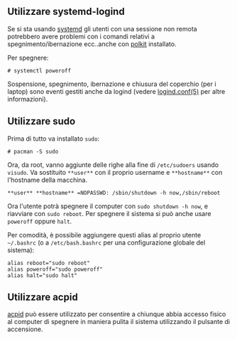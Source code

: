 ## Utilizzare systemd-logind

Se si sta usando [systemd](/index.php/Systemd_(Italiano) "Systemd (Italiano)") gli utenti con una sessione non remota potrebbero avere problemi con i comandi relativi a spegnimento/ibernazione ecc..anche con [polkit](https://www.archlinux.org/packages/?name=polkit) installato.

Per spegnere:

```
# systemctl poweroff

```

Sospensione, spegnimento, ibernazione e chiusura del coperchio (per i laptop) sono eventi gestiti anche da logind (vedere [logind.conf(5)](https://jlk.fjfi.cvut.cz/arch/manpages/man/logind.conf.5) per altre informazioni).

## Utilizzare sudo

Prima di tutto va installato `sudo`:

```
# pacman -S sudo

```

Ora, da root, vanno aggiunte delle righe alla fine di `/etc/sudoers` usando `visudo`. Va sostituito `**user**` con il proprio username e `**hostname**` con l'hostname della macchina.

```
**user** **hostname** =NOPASSWD: /sbin/shutdown -h now,/sbin/reboot

```

Ora l'utente potrà spegnere il computer con `sudo shutdown -h now`, e riavviare con `sudo reboot`. Per spegnere il sistema si può anche usare `poweroff` oppure `halt`.

Per comodità, è possibile aggiungere questi alias al proprio utente `~/.bashrc` (o a `/etc/bash.bashrc` per una configurazione globale del sistema):

```
alias reboot="sudo reboot"
alias poweroff="sudo poweroff"
alias halt="sudo halt"

```

## Utilizzare acpid

[acpid](/index.php/Acpid_(Italiano) "Acpid (Italiano)") può essere utilizzato per consentire a chiunque abbia accesso fisico al computer di spegnere in maniera pulita il sistema utilizzando il pulsante di accensione.